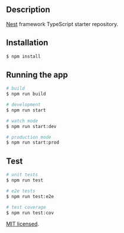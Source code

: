 ## Description

[Nest](https://github.com/nestjs/nest) framework TypeScript starter repository.

## Installation

```bash
$ npm install
```

## Running the app

```bash
# build
$ npm run build

# development
$ npm run start

# watch mode
$ npm run start:dev

# production mode
$ npm run start:prod
```

## Test

```bash
# unit tests
$ npm run test

# e2e tests
$ npm run test:e2e

# test coverage
$ npm run test:cov
```

[MIT licensed](LICENSE).
